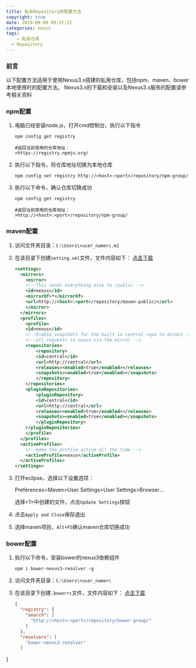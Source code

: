 ```yaml
---
title: 私有Repository的配置方法
copyright: true
date: 2019-09-09 09:37:22
categories: nexus
tags:
	- 私有仓库
  - Repository
---
```




### 前言
以下配置方法适用于使用Nexus3.x搭建的私用仓库，包括npm、maven、bower本地使用时的配置方法。
Nexus3.x的下载和安装以及Nexus3.x服务的配置请参考相关资料

### npm配置

1. 电脑已经安装node.js，打开cmd控制台，执行以下指令

   ```shell
   npm config get registry
   
   #返回当前使用的仓库地址：
   >https://registry.npmjs.org/
   ```

2. 执行以下指令，将仓库地址切换为本地仓库

   ```shell
   npm config set registry http://<host>:<port>/repository/npm-group/
   ```

3. 执行以下命令，确认仓库切换成功

   ```shell
   npm config get registry
   
   #返回当前使用的仓库地址：
   >http://<host>:<port>/repository/npm-group/
   ```



### maven配置

1. 访问文件夹目录：`C:\Users\<user_name>\.m2`

2. 在该目录下创建`setting.xml`文件，文件内容如下：
    [点击下载](settings.zip) 

   ```xml
   <settings>
     <mirrors>
       <mirror>
       <!--This sends everything else to /public -->
       <id>nexus</id>
       <mirrorOf>*</mirrorOf>
       <url>http://<host>:<port>/repository/maven-public/</url>
       </mirror>
     </mirrors>
     <profiles>
       <profile>
       <id>nexus</id>
       <!--Enable snapshots for the built in central repo to direct -->
       <!--all requests to nexus via the mirror -->
       <repositories>
           <repository>
           <id>central</id>
           <url>http://central</url>
           <releases><enabled>true</enabled></releases>
           <snapshots><enabled>true</enabled></snapshots>
           </repository>
       </repositories>
       <pluginRepositories>
           <pluginRepository>
           <id>central</id>
           <url>http://central</url>
           <releases><enabled>true</enabled></releases>
           <snapshots><enabled>true</enabled></snapshots>
           </pluginRepository>
       </pluginRepositories>
       </profile>
     </profiles>
     <activeProfiles>
       <!--make the profile active all the time -->
       <activeProfile>nexus</activeProfile>
     </activeProfiles>
   </settings>
   ```

2. 打开ecilpse，选择以下设置选项：

   Preferences>Maven>User Settings>User Settings>Browser...

   选择<1>中创建的文件，点击`Update Settings`按钮

3. 点击`Apply and Close`保存退出

5. 选择maven项目，`Alt+F5`确认maven仓库切换成功

   

### bower配置

1. 执行以下命令，安装bower的nexus3依赖组件

   ```shell
   npm i bower-nexus3-resolver -g
   ```

2. 访问文件夹目录：`C:\Users\<user_name>\`

3. 在该目录下创建`.bowerrc`文件，文件内容如下：
    [点击下载](bowerrc.zip) 
   
   ```json
   {
     "registry": {
       "search": [
         "http://<host>:<port>/repository/bower-group/"
       ]
     },
     "resolvers": [
       "bower-nexus3-resolver"
     ]
}
   ```
   
   

